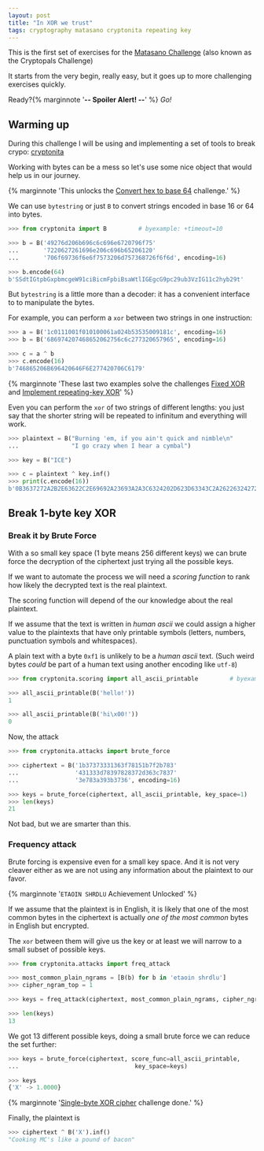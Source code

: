 ```yaml
---
layout: post
title: "In XOR we trust"
tags: cryptography matasano cryptonita repeating key
---
```


This is the first set of exercises for the
[Matasano Challenge](https://cryptopals.com/) (also known as
the Cryptopals Challenge)

It starts from the very begin, really easy, but it goes up to more
challenging exercises quickly.

Ready?{% marginnote '**-- Spoiler Alert! --**' %} *Go!*<!--more-->

## Warming up

During this challenge I will be using and implementing a set of tools
to break crypo: [cryptonita](https://pypi.org/project/cryptonita/)

Working with bytes can be a mess so let's use some nice object that
would help us in our journey.

{% marginnote 'This unlocks the
[Convert hex to base 64](https://cryptopals.com/sets/1/challenges/1)
challenge.' %}

We can use ``bytestring`` or just ``B`` to convert strings encoded
in base 16 or 64 into bytes.

```python
>>> from cryptonita import B         # byexample: +timeout=10

>>> b = B('49276d206b696c6c696e6720796f75'
...       '7220627261696e206c696b65206120'
...       '706f69736f6e6f7573206d757368726f6f6d', encoding=16)

>>> b.encode(64)
b'SSdtIGtpbGxpbmcgeW91ciBicmFpbiBsaWtlIGEgcG9pc29ub3VzIG11c2hyb29t'
```

But ``bytestring`` is a little more than a decoder: it has a convenient
interface to to manipulate the bytes.

For example, you can perform a ``xor`` between two strings in
one instruction:

```python
>>> a = B('1c0111001f010100061a024b53535009181c', encoding=16)
>>> b = B('686974207468652062756c6c277320657965', encoding=16)

>>> c = a ^ b
>>> c.encode(16)
b'746865206B696420646F6E277420706C6179'
```

{% marginnote 'These last two examples solve the challenges
[Fixed XOR](https://cryptopals.com/sets/1/challenges/2) and
[Implement repeating-key XOR](https://cryptopals.com/sets/1/challenges/5)'
%}

Even you can perform the ``xor`` of two strings of different lengths: you
just say that the shorter string will be repeated to infinitum and everything
will work.

```python
>>> plaintext = B("Burning 'em, if you ain't quick and nimble\n"
...               "I go crazy when I hear a cymbal")

>>> key = B("ICE")

>>> c = plaintext ^ key.inf()
>>> print(c.encode(16))
b'0B3637272A2B2E63622C2E69692A23693A2A3C6324202D623D63343C2A26226324272765272A282B2F20430A652E2C652A3124333A653E2B2027630C692B20283165286326302E27282F'
```

## Break 1-byte key XOR

### Break it by Brute Force

With a so small key space (1 byte means 256 different keys) we
can brute force the decryption of the ciphertext just trying
all the possible keys.

If we want to automate the process we will need a *scoring function*
to rank how likely the decrypted text is the real plaintext.

The scoring function will depend of the our knowledge about the real
plaintext.

If we assume that the text is written in *human ascii* we could assign a
higher value to the plaintexts that have only printable symbols (letters,
numbers, punctuation symbols and whitespaces).

A plain text with a byte ``0xf1`` is unlikely to be a *human ascii* text. (Such
weird bytes *could* be part of a human text using another encoding like
``utf-8``)

```python
>>> from cryptonita.scoring import all_ascii_printable         # byexample: +timeout 10

>>> all_ascii_printable(B('hello!'))
1

>>> all_ascii_printable(B('hi\x00!'))
0
```

Now, the attack

```python
>>> from cryptonita.attacks import brute_force

>>> ciphertext = B('1b37373331363f78151b7f2b783'
...                '431333d78397828372d363c7837'
...                '3e783a393b3736', encoding=16)

>>> keys = brute_force(ciphertext, all_ascii_printable, key_space=1)
>>> len(keys)
21
```

Not bad, but we are smarter than this.

### Frequency attack

Brute forcing is expensive even for a small key space. And it is not
very cleaver either as we are not using any information about the plaintext to
our favor.

{% marginnote
'``ETAOIN SHRDLU`` Achievement Unlocked' %}

If we assume that the plaintext is in English, it is likely that one of
the most common bytes in the ciphertext is actually *one of the most common*
bytes in English but encrypted.

The ``xor`` between them will give us the key or at least we will narrow
to a small subset of possible keys.

```python
>>> from cryptonita.attacks import freq_attack

>>> most_common_plain_ngrams = [B(b) for b in 'etaoin shrdlu']
>>> cipher_ngram_top = 1

>>> keys = freq_attack(ciphertext, most_common_plain_ngrams, cipher_ngram_top)

>>> len(keys)
13
```

We got 13 different possible keys, doing a small brute force we
can reduce the set further:

```python
>>> keys = brute_force(ciphertext, score_func=all_ascii_printable,
...                                 key_space=keys)

>>> keys
{'X' -> 1.0000}
```

{% marginnote
'[Single-byte XOR cipher](https://cryptopals.com/sets/1/challenges/3)
challenge done.' %}

Finally, the plaintext is

```python
>>> ciphertext ^ B('X').inf()
"Cooking MC's like a pound of bacon"
```

